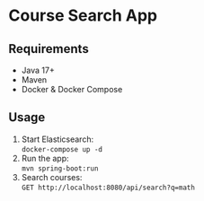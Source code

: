# Course Search App

## Requirements

- Java 17+
- Maven
- Docker & Docker Compose

## Usage

1. Start Elasticsearch:  
   `docker-compose up -d`
2. Run the app:  
   `mvn spring-boot:run`
3. Search courses:  
   `GET http://localhost:8080/api/search?q=math`